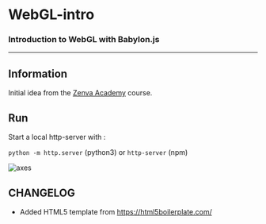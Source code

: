 # WebGL-intro
### Introduction to WebGL with Babylon.js

---

## Information
Initial idea from the [Zenva Academy](https://academy.zenva.com/course/3d-programming-with-webgl-and-babylon-js-for-beginners/)
course.

## Run
Start a local http-server with :

`python -m http.server` (python3) or 
`http-server` (npm)


![axes](https://github.com/glls/webGL-intro/blob/master/assets/images/babylonjs%20coordinates.png?raw=true)

## CHANGELOG
* Added HTML5 template from https://html5boilerplate.com/


